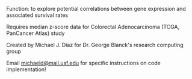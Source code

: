 Function: to explore potential correlations between gene expression and associated survival rates

Requires median z-score data for Colorectal Adenocarcinoma (TCGA, PanCancer Atlas) study

Created by Michael J. Diaz for Dr. George Blanck's research computing group

Email michaeld@mail.usf.edu for specific instructions on code implementation!
